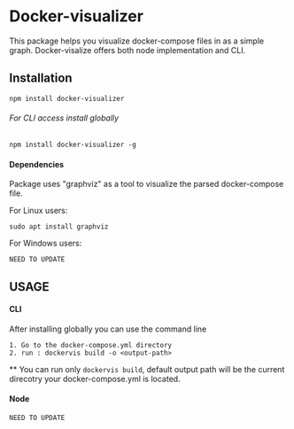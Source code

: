 Docker-visualizer
=================================================

This package helps you visualize docker-compose 
files in as a simple graph. 
Docker-visalize offers both node implementation and CLI.

Installation
------------
```
npm install docker-visualizer
```

###### For CLI access install globally
```
npm install docker-visualizer -g
```
#### Dependencies
Package uses "graphviz" as a tool to visualize the parsed
docker-compose file.

For Linux users:

```
sudo apt install graphviz
```

For Windows users:
```
NEED TO UPDATE 
```

USAGE
------------

#### CLI
After installing globally you can use the command line

```
1. Go to the docker-compose.yml directory
2. run : dockervis build -o <output-path>
```
** You can run only ``dockervis build``, default output path will be the current 
direcotry your docker-compose.yml is located.

#### Node
```
NEED TO UPDATE 
```

